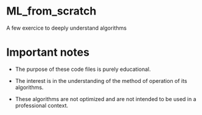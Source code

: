 # ML_from_scratch
A few exercice to deeply understand algorithms

# Important notes

- The purpose of these code files is purely educational. 

- The interest is in the understanding of the method of operation of its algorithms.

- These algorithms are not optimized and are not intended to be used in a professional context.
